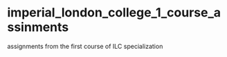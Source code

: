 # imperial_london_college_1_course_assinments

assignments from the first course of ILC specialization 
